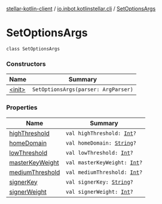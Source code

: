 [stellar-kotlin-client](../../index.md) / [io.inbot.kotlinstellar.cli](../index.md) / [SetOptionsArgs](./index.md)

# SetOptionsArgs

`class SetOptionsArgs`

### Constructors

| Name | Summary |
|---|---|
| [&lt;init&gt;](-init-.md) | `SetOptionsArgs(parser: ArgParser)` |

### Properties

| Name | Summary |
|---|---|
| [highThreshold](high-threshold.md) | `val highThreshold: `[`Int`](https://kotlinlang.org/api/latest/jvm/stdlib/kotlin/-int/index.html)`?` |
| [homeDomain](home-domain.md) | `val homeDomain: `[`String`](https://kotlinlang.org/api/latest/jvm/stdlib/kotlin/-string/index.html)`?` |
| [lowThreshold](low-threshold.md) | `val lowThreshold: `[`Int`](https://kotlinlang.org/api/latest/jvm/stdlib/kotlin/-int/index.html)`?` |
| [masterKeyWeight](master-key-weight.md) | `val masterKeyWeight: `[`Int`](https://kotlinlang.org/api/latest/jvm/stdlib/kotlin/-int/index.html)`?` |
| [mediumThreshold](medium-threshold.md) | `val mediumThreshold: `[`Int`](https://kotlinlang.org/api/latest/jvm/stdlib/kotlin/-int/index.html)`?` |
| [signerKey](signer-key.md) | `val signerKey: `[`String`](https://kotlinlang.org/api/latest/jvm/stdlib/kotlin/-string/index.html)`?` |
| [signerWeight](signer-weight.md) | `val signerWeight: `[`Int`](https://kotlinlang.org/api/latest/jvm/stdlib/kotlin/-int/index.html)`?` |
